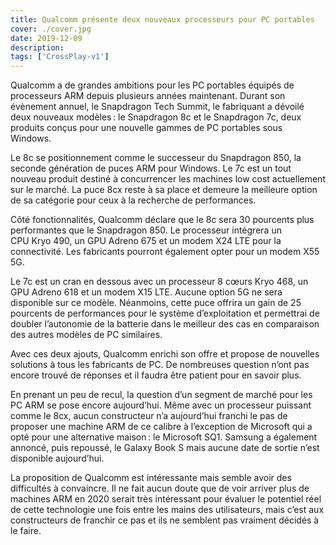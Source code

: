 ```yaml
---
title: Qualcomm présente deux nouveaux processeurs pour PC portables
cover: ./cover.jpg
date: 2019-12-09
description: 
tags: ['CrossPlay-v1']
---
```

Qualcomm a de grandes ambitions pour les PC portables équipés de processeurs ARM depuis plusieurs années maintenant. Durant son évènement annuel, le Snapdragon Tech Summit, le fabriquant a dévoilé deux nouveaux modèles : le Snapdragon 8c et le Snapdragon 7c, deux produits conçus pour une nouvelle gammes de PC portables sous Windows. 

Le 8c se positionnement comme le successeur du Snapdragon 850, la seconde génération de puces ARM pour Windows. Le 7c est un tout nouveau produit destiné à concurrencer les machines low cost actuellement sur le marché. La puce 8cx reste à sa place et demeure la meilleure option de sa catégorie pour ceux à la recherche de performances. 

Côté fonctionnalités, Qualcomm déclare que le 8c sera 30 pourcents plus performantes que le Snapdragon 850. Le processeur intégrera un CPU Kryo 490, un GPU Adreno 675 et un modem X24 LTE pour la connectivité. Les fabricants pourront également opter pour un modem X55 5G. 

Le 7c est un cran en dessous avec un processeur 8 cœurs Kryo 468, un GPU Adreno 618 et un modem X15 LTE. Aucune option 5G ne sera disponible sur ce modèle. Néanmoins, cette puce offrira un gain de 25 pourcents de performances pour le système d’exploitation et permettrai de doubler l’autonomie de la batterie dans le meilleur des cas en comparaison des autres modèles de PC similaires. 

Avec ces deux ajouts, Qualcomm enrichi son offre et propose de nouvelles solutions à tous les fabricants de PC. De nombreuses question n’ont pas encore trouvé de réponses et il faudra être patient pour en savoir plus. 

En prenant un peu de recul, la question d’un segment de marché pour les PC ARM se pose encore aujourd’hui. Même avec un processeur puissant comme le 8cx, aucun constructeur n’a aujourd’hui franchi le pas de proposer une machine ARM de ce calibre à l’exception de Microsoft qui a opté pour une alternative maison : le Microsoft SQ1. Samsung a également annoncé, puis repoussé, le Galaxy Book S mais aucune date de sortie n’est disponible aujourd’hui. 

La proposition de Qualcomm est intéressante mais semble avoir des difficultés à convaincre. Il ne fait aucun doute que de voir arriver plus de machines ARM en 2020 serait très intéressant pour évaluer le potentiel réel de cette technologie une fois entre les mains des utilisateurs, mais c’est aux constructeurs de franchir ce pas et ils ne semblent pas vraiment décidés à le faire. 

